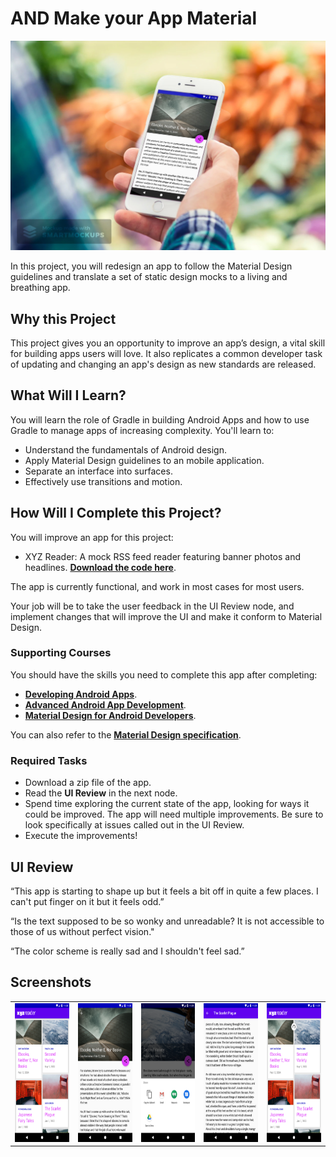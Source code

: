 # AND Make your App Material
![Cover](/assets/smartmockups_k7swvgu2.jpg)

In this project, you will redesign an app to follow the Material Design guidelines and translate a set of static design mocks to a living and breathing app.

## Why this Project

This project gives you an opportunity to improve an app’s design, a vital skill for building apps users will love. It also replicates a common developer task of updating and changing an app's design as new standards are released.

## What Will I Learn?

You will learn the role of Gradle in building Android Apps and how to use
Gradle to manage apps of increasing complexity. You'll learn to:

* Understand the fundamentals of Android design.
* Apply Material Design guidelines to an mobile application.
* Separate an interface into surfaces.
* Effectively use transitions and motion.

## How Will I Complete this Project?

You will improve an app for this project:

* XYZ Reader: A mock RSS feed reader featuring banner photos and headlines. **[Download the code here](https://github.com/udacity/xyz-reader-starter-code)**.

The app is currently functional, and work in most cases for most users.

Your job will be to take the user feedback in the UI Review node, and implement changes that will improve the UI and make it conform to Material Design.

### Supporting Courses

You should have the skills you need to complete this app after completing:

* **[Developing Android Apps](https://www.udacity.com/course/developing-android-apps--ud853ar)**.
* **[Advanced Android App Development](https://eu.udacity.com/course/advanced-android-app-development--ud855)**.
* **[Material Design for Android Developers](https://eu.udacity.com/course/material-design-for-android-developers--ud862)**.

You can also refer to the **[Material Design specification](http://www.google.com/design/spec/material-design/introduction.html)**.

### Required Tasks
* Download a zip file of the app.
* Read the **UI Review** in the next node.
* Spend time exploring the current state of the app, looking for ways it could be improved. The app will need multiple improvements. Be sure to look specifically at issues called out in the UI Review.
* Execute the improvements!

## UI Review

“This app is starting to shape up but it feels a bit off in quite a few places. I can't put finger on it but it feels odd.”

“Is the text supposed to be so wonky and unreadable? It is not accessible to those of us without perfect vision."

“The color scheme is really sad and I shouldn't feel sad.”

## Screenshots
<table style="margin-left: auto; margin-right: auto;" border="0">
<tbody>
<tr>
<td><img src="https://github.com/Redjack1888/AND_Make_your_App_Material/blob/master/assets/Screenshot_1584268720.png" width="125" height="222" /></td>
<td><img src="https://github.com/Redjack1888/AND_Make_your_App_Material/blob/master/assets/Screenshot_1584268739.png" width="125" height="222" /></td>
<td><img src="https://github.com/Redjack1888/AND_Make_your_App_Material/blob/master/assets/Screenshot_1584268755.png" width="125" height="222" /></td>
<td><img src="https://github.com/Redjack1888/AND_Make_your_App_Material/blob/master/assets/Screenshot_1584268779.png" width="125" height="222" /></td>
<td><img src="https://github.com/Redjack1888/AND_Make_your_App_Material/blob/master/assets/Screenshot_1584268786.png" width="125" height="222" /></td>
</tr>
</tbody>
</table>


